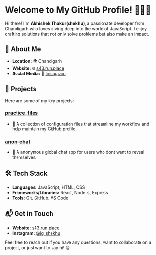 # Welcome to My GitHub Profile! 👨‍💻✨

Hi there! I'm **Abhishek Thakur(shekhu)**, a passionate developer from Chandigarh who loves diving deep into the world of JavaScript. I enjoy crafting solutions that not only solve problems but also make an impact.

## 🌟 About Me

- **Location:** 🌍 Chandigarh
- **Website:** 🌐 [s43.run.place](https://www.s43.run.place)
- **Social Media:** 📸 [Instagram](https://www.instagram.com/ig_shekhu)

## 🚀 Projects

Here are some of my key projects:

### [practice_files](https://github.com/s43khu/practice_files)
- 📁 A collection of configuration files that streamline my workflow and help maintain my GitHub profile.

### [anon-chat](https://github.com/s43khu/anon-chat)
- 📁 A anonymous global chat app for users who dont want to reveal themselves.

## 🛠️ Tech Stack

- **Languages:** JavaScript, HTML, CSS
- **Frameworks/Libraries:** React, Node.js, Express
- **Tools:** Git, GitHub, VS Code

## 📬 Get in Touch

- **Website:** [s43.run.place](https://www.s43.run.place)
- **Instagram:** [@ig_shekhu](https://www.instagram.com/ig_shekhu)

Feel free to reach out if you have any questions, want to collaborate on a project, or just want to say hi! 😊
